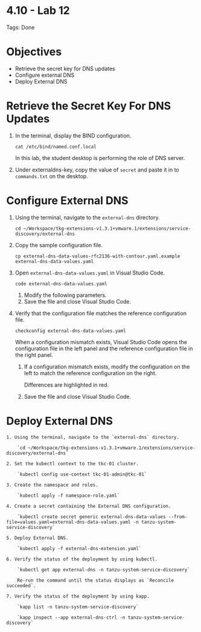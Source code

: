 # 4.10 - Lab 12

Tags: Done

# Objectives

- Retrieve the secret key for DNS updates
- Configure external DNS
- Deploy External DNS

# Retrieve the Secret Key For DNS Updates

1. In the terminal, display the BIND configuration.

    `cat /etc/bind/named.conf.local`

    In this lab, the student desktop is performing the role of DNS server.

2. Under externaldns-key, copy the value of `secret` and paste it in to `commands.txt` on the desktop.

# Configure External DNS

1. Using the terminal, navigate to the `external-dns` directory.

    `cd ~/Workspace/tkg-extensions-v1.3.1+vmware.1/extensions/service-discovery/external-dns`

2. Copy the sample configuration file.

    `cp external-dns-data-values-rfc2136-with-contour.yaml.example external-dns-data-values.yaml`

3. Open `external-dns-data-values.yaml` in Visual Studio Code.

    `code external-dns-data-values.yaml`

    1. Modify the following parameters.
    2. Save the file and close Visual Studio Code.
4. Verify that the configuration file matches the reference configuration file.

    `checkconfig external-dns-data-values.yaml`

    When a configuration mismatch exists, Visual Studio Code opens the configuration file in the left panel and the reference configuration file in the right panel.

    1. If a configuration mismatch exists, modify the configuration on the left to match the reference configuration on the right.

        Differences are highlighted in red.

    2. Save the file and close Visual Studio Code.

# Deploy External DNS

    1. Using the terminal, navigate to the `external-dns` directory.

        `cd ~/Workspace/tkg-extensions-v1.3.1+vmware.1/extensions/service-discovery/external-dns`

    2. Set the kubectl context to the tkc-01 cluster.

        `kubectl config use-context tkc-01-admin@tkc-01`

    3. Create the namespace and roles.

        `kubectl apply -f namespace-role.yaml`

    4. Create a secret containing the External DNS configuration.

        `kubectl create secret generic external-dns-data-values --from-file=values.yaml=external-dns-data-values.yaml -n tanzu-system-service-discovery`

    5. Deploy External DNS.

        `kubectl apply -f external-dns-extension.yaml`

    6. Verify the status of the deployment by using kubectl.

        `kubectl get app external-dns -n tanzu-system-service-discovery`

        Re-run the command until the status displays as `Reconcile succeeded`.

    7. Verify the status of the deployment by using kapp.

        `kapp list -n tanzu-system-service-discovery`

        `kapp inspect --app external-dns-ctrl -n tanzu-system-service-discovery`
